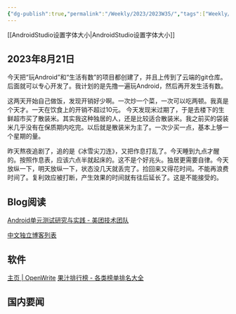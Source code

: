 ```yaml
---
{"dg-publish":true,"permalink":"/Weekly/2023/2023W35/","tags":["Weekly/2023/W35"],"noteIcon":""}
---
```



[[AndroidStudio设置字体大小\|AndroidStudio设置字体大小]]

## 2023年8月21日
今天把“玩Android”和“生活有数”的项目都创建了，并且上传到了云端的git仓库。后面就可以专心开发了。我计划的是先撸一遍玩Android，然后再开发生活有数。

这两天开始自己做饭，发现开销好少啊。一次炒一个菜，一次可以吃两顿。我真是个天才。一天在饮食上的开销不超过10元。
今天发现米过期了，于是去楼下的生鲜超市买了散装米。其实我这种独居的人，还是比较适合散装米。我之前买的袋装米几乎没有在保质期内吃完。以后就是散装米为主了。一次少买一点，基本上够一个星期的量。

昨天熬夜追剧了，追的是《冰雪尖刀连》，又把作息打乱了。今天睡到九点才醒的。按照作息表，应该六点半就起床的。这不是个好兆头。独居更需要自律。今天放纵一下，明天放纵一下，状态没几天就丢完了。捡回来又得花时间。不能再浪费时间了。复利效应被打断，产生效果的时间就有往后延长了。这是不能接受的。



## Blog阅读
[Android单元测试研究与实践 - 美团技术团队](https://tech.meituan.com/2015/12/24/android-unit-test.html)

[中文独立博客列表](https://github.com/timqian/chinese-independent-blogs)

## 软件

[主页 | OpenWrite](https://openwrite.cn/)
[果汁排行榜 - 各类榜单排名大全](http://guozhivip.com/rank/)


## 国内要闻

